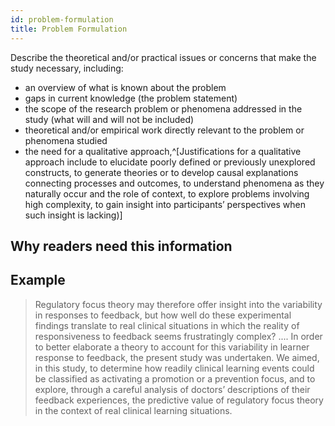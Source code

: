 ```yaml
---
id: problem-formulation
title: Problem Formulation
---
```

Describe the theoretical and/or practical issues or concerns that make the study necessary, including:

* an overview of what is known about the problem
* gaps in current knowledge (the problem statement)
* the scope of the research problem or phenomena addressed in the study (what will and will not be included)
* theoretical and/or empirical work directly relevant to the problem or phenomena studied
* the need for a qualitative approach,^[Justifications for a qualitative approach include to elucidate poorly defined or previously unexplored constructs, to generate theories or to develop causal explanations connecting processes and outcomes, to understand phenomena as they naturally occur and the role of context, to explore problems involving high complexity, to gain insight into participants’ perspectives when such insight is lacking)]

## Why readers need this information

## Example

> Regulatory focus theory may therefore offer insight into the variability in responses to feedback, but how well do these experimental findings translate to real clinical situations in which the reality of responsiveness to feedback seems frustratingly complex? .... In order to better elaborate a theory to account for this variability in learner response to feedback, the present study was undertaken. We aimed, in this study, to determine how readily clinical learning events could be classified as activating a promotion or a prevention focus, and to explore, through a careful analysis of doctors’ descriptions of their feedback experiences, the predictive value of regulatory focus theory in the context of real clinical learning situations.

<!-- #TODO: do we need to justify why these are all necessary? -->